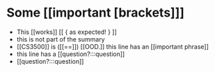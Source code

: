 # Some [[important [brackets]]]
- This [[works]] [[ { as expected! } ]]
- this is not part of the summary
- [[CS3500]] is ([[==]])
[[OOD.]]
this line has an [[important phrase]]
- this line has a [[question?:::question]]
- [[question?:::question]]